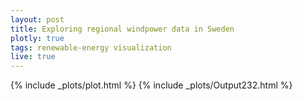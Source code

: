 ```yaml
---
layout: post
title: Exploring regional windpower data in Sweden
plotly: true
tags: renewable-energy visualization
live: true
---
```


<body> {% include _plots/plot.html %} </body>

<body> {% include _plots/Output232.html %} </body>
